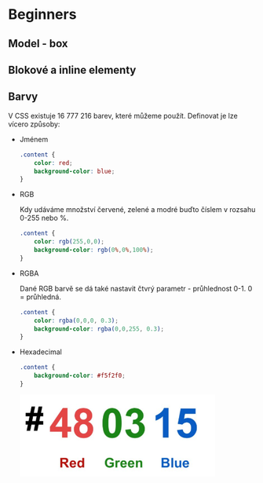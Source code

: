 # Beginners
## Model - box
## Blokové a inline elementy
## Barvy
V CSS existuje 16 777 216 barev, které můžeme použít. Definovat je lze vícero způsoby:
* Jménem
    ```css
    .content {
        color: red;
        background-color: blue;
    }
    ```
* RGB

    Kdy udáváme množství červené, zelené a modré buďto číslem v rozsahu 0-255 nebo %.
    ```css
    .content {
        color: rgb(255,0,0);
        background-color: rgb(0%,0%,100%);
    }
    ```
* RGBA

    Dané RGB barvě se dá také nastavit čtvrý parametr - průhlednost 0-1. 0 = průhledná.
    ```css
    .content {
        color: rgba(0,0,0, 0.3);
        background-color: rgba(0,0,255, 0.3);
    }
    ```
* Hexadecimal
    ```css
    .content {
        background-color: #f5f2f0;
    }
    ```
    ![Image of hex](https://raw.githubusercontent.com/vojtechrojicek/CssTutorial/master/Beginners/Assets/hex.png)